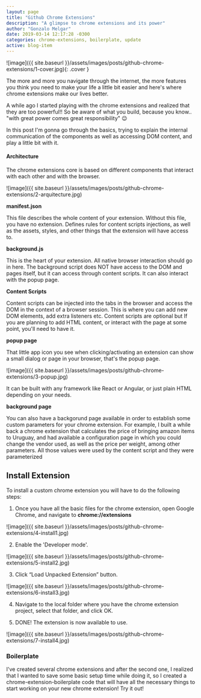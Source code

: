 ```yaml
---
layout: page
title: "Github Chrome Extensions"
description: "A glimpse to chrome extensions and its power"
author: "Gonzalo Melgar"
date: 2019-03-14 12:17:28 -0300
categories: chrome-extensions, boilerplate, update
active: blog-item
---
```


![image]({{ site.baseurl }}/assets/images/posts/github-chrome-extensions/1-cover.jpg){: .cover }

The more and more you navigate through the internet, the more features you think you need to make your life a little bit easier and here's where chrome extensions make our lives better.

A while ago I started playing with the chrome extensions and realized that they are too powerful!! So be aware of what you build, because you know.. "with great power comes great responsibility" 😉

In this post I'm gonna go through the basics, trying to explain the internal communication of the components as well as accessing DOM content, and play a little bit with it.


#### Architecture

The chrome extensions core is based on different components that interact with each other and with the browser.

![image]({{ site.baseurl }}/assets/images/posts/github-chrome-extensions/2-arquitecture.jpg)


**manifest.json**

This file describes the whole content of your extension. Without this file, you have no extension. Defines rules for content scripts injections, as well as the assets, styles, and other things that the extension will have access to.


**background.js**

This is the heart of your extension. All native browser interaction should go in here. The background script does NOT have access to the DOM and pages itself, but it can access through content scripts. It can also interact with the popup page.


**Content Scripts**

Content scripts can be injected into the tabs in the browser and access the DOM in the context of a browser session. This is where you can add new DOM elements, add extra listeners etc. Content scripts are optional but If you are planning to add HTML content, or interact with the page at some point, you'll need to have it.

**popup page**

That little app icon you see when clicking/activating an extension can show a small dialog or page in your browser, that's the popup page.

![image]({{ site.baseurl }}/assets/images/posts/github-chrome-extensions/3-popup.jpg)


It can be built with any framework like React or Angular, or just plain HTML depending on your needs.


**background page**

You can also have a backgorund page available in order to establish some custom parameters for your chrome extension. For example, I built a while back a chrome extension that calculates the price of bringing amazon items to Uruguay, and had available a configuration page in which you could change the vendor used, as well as the price per weight, among other parameters. All those values were used by the content script and they were parameterized


## Install Extension

To install a custom chrome extension you will have to do the following steps:

1) Once you have all the basic files for the chrome extension, open Google Chrome, and navigate to **chrome://extensions**

![image]({{ site.baseurl }}/assets/images/posts/github-chrome-extensions/4-install1.jpg)

2) Enable the 'Developer mode'.

![image]({{ site.baseurl }}/assets/images/posts/github-chrome-extensions/5-install2.jpg)

3) Click “Load Unpacked Extension” button.

![image]({{ site.baseurl }}/assets/images/posts/github-chrome-extensions/6-install3.jpg)

4) Navigate to the local folder where you have the chrome extension project, select that folder, and click OK.

5) DONE! The extension is now available to use.

![image]({{ site.baseurl }}/assets/images/posts/github-chrome-extensions/7-install4.jpg)


### Boilerplate

I've created several chrome extensions and after the second one, I realized that I wanted to save some basic setup time while doing it, so I created a chrome-extension-boilerplate code that will have all the necessary things to start working on your new chrome extension! Try it out!




